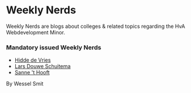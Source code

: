 # Weekly Nerds

Weekly Nerds are blogs about colleges & related topics regarding the HvA Webdevelopment Minor.

### Mandatory issued Weekly Nerds
* [Hidde de Vries]()
* [Lars Douwe Schuitema]()
* [Sanne 't Hooft]()

By Wessel Smit
